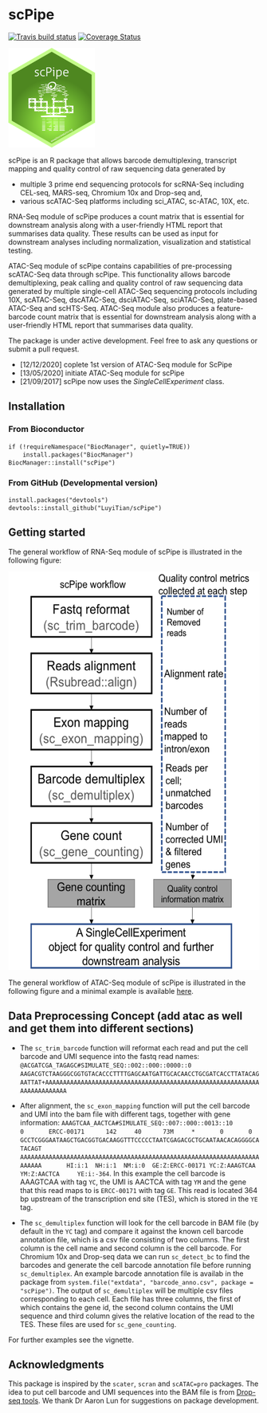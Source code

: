 # scPipe

[![Travis build status](https://travis-ci.org/LuyiTian/scPipe.svg?branch=master)](https://travis-ci.org/LuyiTian/scPipe)
[![Coverage
Status](https://codecov.io/gh/LuyiTian/scPipe/branch/master/graph/badge.svg)](https://codecov.io/gh/LuyiTian/scPipe)

<img src=inst/scPipe.png height="200">

scPipe is an R package that allows barcode demultiplexing, transcript mapping and quality control of raw sequencing data generated by 
* multiple 3 prime end sequencing protocols for scRNA-Seq including CEL-seq, MARS-seq, Chromium 10x and Drop-seq and,
* various scATAC-Seq platforms including sci_ATAC, sc-ATAC, 10X, etc. 

RNA-Seq module of scPipe produces a count matrix that is essential for downstream analysis along with a user-friendly HTML report that summarises data quality. These results can be used as input for downstream analyses including normalization, visualization and statistical testing.

ATAC-Seq module of scPipe contains capabilities of pre-processing scATAC-Seq data through scPipe. This functionality allows barcode demultiplexing, peak calling and quality control of raw sequencing data generated by multiple single-cell ATAC-Seq sequencing protocols including 10X, scATAC-Seq, dscATAC-Seq, dsciATAC-Seq, sciATAC-Seq, plate-based ATAC-Seq and scHTS-Seq.
ATAC-Seq module also produces a feature-barcode count matrix that is essential for downstream analysis along with a user-friendly HTML report that summarises data quality.

The package is under active development. Feel free to ask any questions or submit a pull request.

* [12/12/2020] coplete 1st version of ATAC-Seq module for ScPipe
* [13/05/2020] initiate ATAC-Seq module for scPipe
* [21/09/2017] scPipe now uses the *SingleCellExperiment* class.

## Installation

### From Bioconductor

```
if (!requireNamespace("BiocManager", quietly=TRUE))
    install.packages("BiocManager")
BiocManager::install("scPipe")
```

### From GitHub (Developmental version)

```{r}
install.packages("devtools")
devtools::install_github("LuyiTian/scPipe")
```

## Getting started

The general workflow of RNA-Seq module of scPipe is illustrated in the following figure:

<img src=inst/workflow.png height="800">

The general workflow of ATAC-Seq module of scPipe is illustrated in the following figure and a minimal example is available [here](minimal_atac_example.md).



## Data Preprocessing Concept (add atac as well and get them into different sections)

* The `sc_trim_barcode` function will reformat each read and put the cell barcode and UMI sequence into the fastq read names: `@ACGATCGA_TAGAGC#SIMULATE_SEQ::002::000::0000::0
AAGACGTCTAAGGGCGGTGTACACCCTTTTGAGCAATGATTGCACAACCTGCGATCACCTTATACAGAATTAT+AAAAAAAAAAAAAAAAAAAAAAAAAAAAAAAAAAAAAAAAAAAAAAAAAAAAAAAAAAAAAAAAAAAAAAAAA`

* After alignment, the `sc_exon_mapping` function will put the cell barcode and UMI into the bam file with different tags, together with gene information: `AAAGTCAA_AACTCA#SIMULATE_SEQ::007::000::0013::10        0       ERCC-00171      142     40      73M     *       0       0       GCCTCGGGAATAAGCTGACGGTGACAAGGTTTCCCCCTAATCGAGACGCTGCAATAACACAGGGGCATACAGT AAAAAAAAAAAAAAAAAAAAAAAAAAAAAAAAAAAAAAAAAAAAAAAAAAAAAAAAAAAAAAAAAAAAAAAAA       HI:i:1  NH:i:1  NM:i:0  GE:Z:ERCC-00171 YC:Z:AAAGTCAA   YM:Z:AACTCA     YE:i:-364`. In this example the cell barcode is AAAGTCAA with tag `YC`, the UMI is AACTCA with tag `YM` and the gene that this read maps to is `ERCC-00171` with tag `GE`. This read is located 364 bp upstream of the transcription end site (TES), which is stored in the `YE` tag.

* The `sc_demultiplex` function will look for the cell barcode in BAM file (by default in the `YC` tag) and compare it against the known cell barcode annotation file, which is a csv file consisting of two columns. The first column is the cell name and second column is the cell barcode. For Chromium 10x and Drop-seq data we can run `sc_detect_bc` to find the barcodes and generate the cell barcode annotation file before running `sc_demultiplex`. An example barcode annotation file is availab in the package from `system.file("extdata", "barcode_anno.csv", package = "scPipe")`. The output of `sc_demultiplex` will be multiple csv files corresponding to each cell. Each file has three columns, the first of which contains the gene id, the second column contains the UMI sequence and third column gives the relative location of the read to the TES. These files are used for `sc_gene_counting`.

For further examples see the vignette.

## Acknowledgments
This package is inspired by the `scater`, `scran` and `scATAC=pro` packages. The idea to put cell barcode and UMI sequences into the BAM file is from [Drop-seq tools](http://mccarrolllab.com/dropseq/). We thank Dr Aaron Lun for suggestions on package development.
